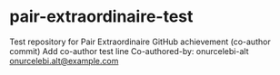 # pair-extraordinaire-test
Test repository for Pair Extraordinaire GitHub achievement (co-author commit)
Add co-author test line
Co-authored-by: onurcelebi-alt <onurcelebi.alt@example.com>
